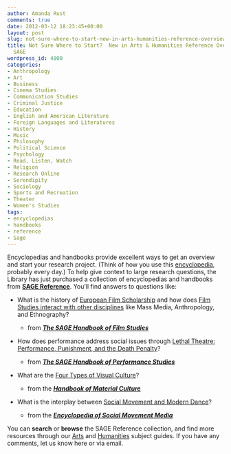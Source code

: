 ```yaml
---
author: Amanda Rust
comments: true
date: 2012-03-12 18:23:45+00:00
layout: post
slug: not-sure-where-to-start-new-in-arts-humanities-reference-overviews-from-sage
title: Not Sure Where to Start?  New in Arts & Humanities Reference Overviews from
  SAGE
wordpress_id: 4800
categories:
- Anthropology
- Art
- Business
- Cinema Studies
- Communication Studies
- Criminal Justice
- Education
- English and American Literature
- Foreign Languages and Literatures
- History
- Music
- Philosophy
- Political Science
- Psychology
- Read, Listen, Watch
- Religion
- Research Online
- Serendipity
- Sociology
- Sports and Recreation
- Theater
- Women's Studies
tags:
- encyclopedias
- handbooks
- reference
- Sage
---
```


Encyclopedias and handbooks provide excellent ways to get an overview and start your research project. (Think of how you use this [encyclopedia](http://en.wikipedia.org/wiki/Main_Page), probably every day.) To help give context to large research questions, the Library has just purchased a collection of encyclopedias and handbooks from **[SAGE Reference](http://library.northeastern.edu/find/resources/items/sage-reference-online)**. You’ll find answers to questions like:



	
  * What is the history of [European Film Scholarship](http://0-www.sage-ereference.com.ilsprod.lib.neu.edu/view/hdbk_filmstudies/n2.xml) and how does [Film Studies interact with other disciplines](http://0-www.sage-ereference.com.ilsprod.lib.neu.edu/view/hdbk_filmstudies/n14.xml) like Mass Media, Anthropology, and Ethnography?


	
    * from **_[The SAGE Handbook of Film Studies](http://0-www.sage-ereference.com.ilsprod.lib.neu.edu/view/hdbk_filmstudies/SAGE.xml)_**




	
  * How does performance address social issues through [Lethal Theatre: Performance, Punishment, and the Death Penalty](http://0-www.sage-ereference.com.ilsprod.lib.neu.edu/view/hdbk_performance/n26.xml)?


	
    * from **_[The SAGE Handbook of Performance Studies](http://0-www.sage-ereference.com.ilsprod.lib.neu.edu/view/hdbk_performance/SAGE.xml)_**




	
  * What are the [Four Types of Visual Culture](http://0-www.sage-ereference.com.ilsprod.lib.neu.edu/view/hdbk_matculture/n8.xml)?


	
    * from the **_[Handbook of Material Culture](http://0-www.sage-ereference.com.ilsprod.lib.neu.edu/view/hdbk_matculture/SAGE.xml)_**




	
  * What is the interplay between [Social Movement and Modern Dance](http://0-www.sage-ereference.com.ilsprod.lib.neu.edu/view/socialmovement/n205.xml)?


	
    * from the **_[Encyclopedia of Social Movement Media](http://0-www.sage-ereference.com.ilsprod.lib.neu.edu/view/socialmovement/SAGE.xml)_**



You can **search** or **browse** the SAGE Reference collection, and find more resources through our [Arts](http://subjectguides.lib.neu.edu/cat.php?cid=44594?type=All&subject=186) and [Humanities](http://subjectguides.lib.neu.edu/cat.php?cid=15287) subject guides. If you have any comments, let us know here or via email.
